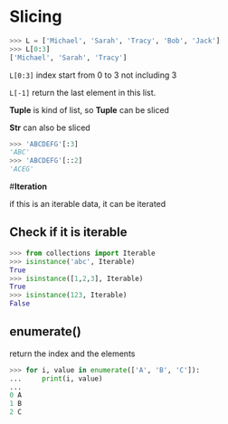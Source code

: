 # __Slicing__

```python
>>> L = ['Michael', 'Sarah', 'Tracy', 'Bob', 'Jack']
>>> L[0:3]
['Michael', 'Sarah', 'Tracy']
```
```L[0:3]``` index start from 0 to 3 not including 3

```L[-1]``` return the last element in this list.

__Tuple__ is kind of list, so __Tuple__ can be sliced

__Str__ can also be sliced

```python
>>> 'ABCDEFG'[:3]
'ABC'
>>> 'ABCDEFG'[::2]
'ACEG'
```

#__Iteration__

if this is an iterable data, it can be iterated

## Check if it is iterable

```python
>>> from collections import Iterable
>>> isinstance('abc', Iterable)
True
>>> isinstance([1,2,3], Iterable)
True
>>> isinstance(123, Iterable)
False
```

## enumerate()

return the index and the elements

```python
>>> for i, value in enumerate(['A', 'B', 'C']):
...     print(i, value)
...
0 A
1 B
2 C
```
